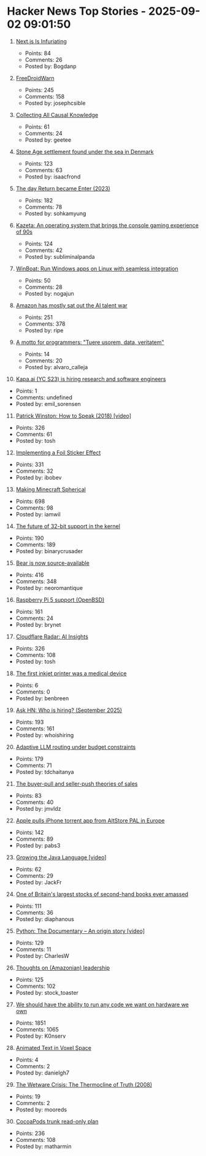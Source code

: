# Hacker News Top Stories - 2025-09-02 09:01:50

1. [Next.js Is Infuriating](https://blog.meca.sh/3lxoty3shjc2z)
   - Points: 84
   - Comments: 26
   - Posted by: Bogdanp

2. [FreeDroidWarn](https://github.com/woheller69/FreeDroidWarn)
   - Points: 245
   - Comments: 158
   - Posted by: josephcsible

3. [Collecting All Causal Knowledge](https://causenet.org/)
   - Points: 61
   - Comments: 24
   - Posted by: geetee

4. [Stone Age settlement found under the sea in Denmark](https://apnews.com/article/denmark-stone-age-settlements-underwater-research-d0a77a07cdad2c23bd61c3f4bb015d7d)
   - Points: 123
   - Comments: 63
   - Posted by: isaacfrond

5. [The day Return became Enter (2023)](https://aresluna.org/the-day-return-became-enter/)
   - Points: 182
   - Comments: 78
   - Posted by: sohkamyung

6. [Kazeta: An operating system that brings the console gaming experience of 90s](https://kazeta.org/)
   - Points: 124
   - Comments: 42
   - Posted by: subliminalpanda

7. [WinBoat: Run Windows apps on Linux with seamless integration](https://github.com/TibixDev/winboat)
   - Points: 50
   - Comments: 28
   - Posted by: nogajun

8. [Amazon has mostly sat out the AI talent war](https://www.businessinsider.com/amazon-ai-talent-wars-internal-document-2025-8)
   - Points: 251
   - Comments: 378
   - Posted by: ripe

9. [A motto for programmers: "Tuere usorem, data, veritatem"](https://koas.dev/a-motto-for-programming/)
   - Points: 14
   - Comments: 20
   - Posted by: alvaro_calleja

10. [Kapa.ai (YC S23) is hiring research and software engineers](https://www.ycombinator.com/companies/kapa-ai/jobs)
   - Points: 1
   - Comments: undefined
   - Posted by: emil_sorensen

11. [Patrick Winston: How to Speak (2018) [video]](https://www.youtube.com/watch?v=Unzc731iCUY)
   - Points: 326
   - Comments: 61
   - Posted by: tosh

12. [Implementing a Foil Sticker Effect](https://www.4rknova.com/blog/2025/08/30/foil-sticker)
   - Points: 331
   - Comments: 32
   - Posted by: ibobev

13. [Making Minecraft Spherical](https://www.bowerbyte.com/posts/blocky-planet/)
   - Points: 698
   - Comments: 98
   - Posted by: iamwil

14. [The future of 32-bit support in the kernel](https://lwn.net/SubscriberLink/1035727/4837b0d3dccf1cbb/)
   - Points: 190
   - Comments: 189
   - Posted by: binarycrusader

15. [Bear is now source-available](https://herman.bearblog.dev/license/)
   - Points: 416
   - Comments: 348
   - Posted by: neoromantique

16. [Raspberry Pi 5 support (OpenBSD)](https://marc.info/?l=openbsd-cvs&m=175675287220070&w=2)
   - Points: 161
   - Comments: 24
   - Posted by: brynet

17. [Cloudflare Radar: AI Insights](https://radar.cloudflare.com/ai-insights)
   - Points: 326
   - Comments: 108
   - Posted by: tosh

18. [The first inkjet printer was a medical device](https://spectrum.ieee.org/rune-elmqvist)
   - Points: 6
   - Comments: 0
   - Posted by: benbreen

19. [Ask HN: Who is hiring? (September 2025)](undefined)
   - Points: 193
   - Comments: 161
   - Posted by: whoishiring

20. [Adaptive LLM routing under budget constraints](https://arxiv.org/abs/2508.21141)
   - Points: 179
   - Comments: 71
   - Posted by: tdchaitanya

21. [The buyer-pull and seller-push theories of sales](https://howtogrow.substack.com/p/the-physics-of-sales)
   - Points: 83
   - Comments: 40
   - Posted by: jmvldz

22. [Apple pulls iPhone torrent app from AltStore PAL in Europe](https://www.theverge.com/news/767344/apple-removes-itorrent-altstore-pal-ios-marketplace)
   - Points: 142
   - Comments: 89
   - Posted by: pabs3

23. [Growing the Java Language [video]](https://www.youtube.com/watch?v=Gz7Or9C0TpM)
   - Points: 62
   - Comments: 29
   - Posted by: JackFr

24. [One of Britain's largest stocks of second-hand books ever amassed](https://www.worldofinteriors.com/story/richard-axe-second-hand-books-yorkshire)
   - Points: 111
   - Comments: 36
   - Posted by: diaphanous

25. [Python: The Documentary – An origin story [video]](https://www.youtube.com/watch?v=GfH4QL4VqJ0)
   - Points: 129
   - Comments: 11
   - Posted by: CharlesW

26. [Thoughts on (Amazonian) leadership](https://www.daemonology.net/blog/2025-09-01-Thoughts-on-Amazonian-Leadership.html)
   - Points: 125
   - Comments: 102
   - Posted by: stock_toaster

27. [We should have the ability to run any code we want on hardware we own](https://hugotunius.se/2025/08/31/what-every-argument-about-sideloading-gets-wrong.html)
   - Points: 1851
   - Comments: 1065
   - Posted by: K0nserv

28. [Animated Text in Voxel Space](https://www.splats.com/watch/635)
   - Points: 4
   - Comments: 2
   - Posted by: danielgh7

29. [The Wetware Crisis: The Thermocline of Truth (2008)](https://brucefwebster.com/2008/04/15/the-wetware-crisis-the-themocline-of-truth/)
   - Points: 19
   - Comments: 2
   - Posted by: mooreds

30. [CocoaPods trunk read-only plan](https://blog.cocoapods.org/CocoaPods-Specs-Repo/)
   - Points: 236
   - Comments: 108
   - Posted by: matharmin

